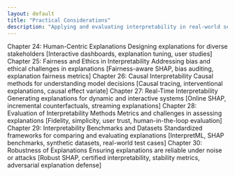 ```yaml
---
layout: default
title: "Practical Considerations"
description: "Applying and evaluating interpretability in real-world settings."
---
```


<link rel="stylesheet" href="{{ '/assets/css/section-academic.css' | relative_url }}">

Chapter 24: Human-Centric Explanations
Designing explanations for diverse stakeholders
[Interactive dashboards, explanation tuning, user studies]
Chapter 25: Fairness and Ethics in Interpretability
Addressing bias and ethical challenges in explanations
[Fairness-aware SHAP, bias auditing, explanation fairness metrics]
Chapter 26: Causal Interpretability
Causal methods for understanding model decisions
[Causal tracing, interventional explanations, causal effect variate]
Chapter 27: Real-Time Interpretability
Generating explanations for dynamic and interactive systems
[Online SHAP, incremental counterfactuals, streaming explanations]
Chapter 28: Evaluation of Interpretability Methods
Metrics and challenges in assessing explanations
[Fidelity, simplicity, user trust, human-in-the-loop evaluation]
Chapter 29: Interpretability Benchmarks and Datasets
Standardized frameworks for comparing and evaluating explanations
[InterpretML, SHAP benchmarks, synthetic datasets, real-world test cases]
Chapter 30: Robustness of Explanations
Ensuring explanations are reliable under noise or attacks
[Robust SHAP, certified interpretability, stability metrics, adversarial explanation defense]

<script>
  // Navigation variables
  var prevSection = "/content/handbooks/generative-ai/index.md";
  var nextSection = "/content/handbooks/generative-ai/section2.md";
</script>

<script src="{{ '/assets/js/section-academic.js' | relative_url }}"></script>
